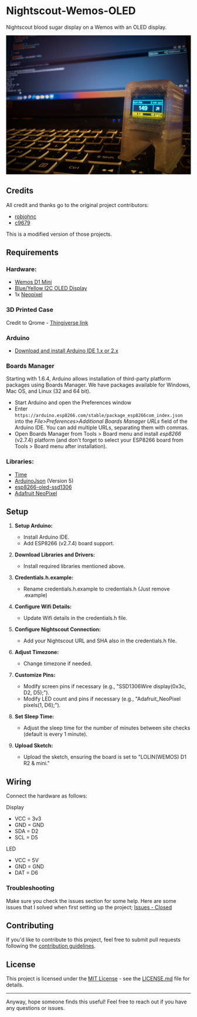 # Nightscout-Wemos-OLED

Nightscout blood sugar display on a Wemos with an OLED display.

![Wemos with Integrated OLED](https://github.com/Hypertoken/Nightscout-Display/blob/main/Nightscout-Oled.jpg)

## Credits

All credit and thanks go to the original project contributors:
- [robjohnc](https://github.com/robjohnc/nightscout_wemos_epaper)
- [c9679](https://github.com/c9679/Nightscout-Wemos-OLED)

This is a modified version of those projects.

## Requirements

### Hardware:
- [Wemos D1 Mini](https://www.amazon.com/s?k=wemos+d1+mini)
- [Blue/Yellow I2C OLED Display](https://www.amazon.com/s?k=Blue%2FYellow+I2C+OLED+Display)
- 1x [Neopixel](https://www.amazon.com/s?k=WS2812B)

### 3D Printed Case
Credit to Qrome - [Thingiverse link](https://www.thingiverse.com/thing:2884823)

### Arduino

- [Download and install Arduino IDE 1.x or 2.x](https://www.arduino.cc/en/software)

### Boards Manager

Starting with 1.6.4, Arduino allows installation of third-party platform packages using Boards Manager. We have packages available for Windows, Mac OS, and Linux (32 and 64 bit).

- Start Arduino and open the Preferences window
- Enter `https://arduino.esp8266.com/stable/package_esp8266com_index.json` into the *File>Preferences>Additional Boards Manager URLs* field of the Arduino IDE. You can add multiple URLs, separating them with commas.
- Open Boards Manager from Tools > Board menu and install *esp8266* (v2.7.4) platform (and don't forget to select your ESP8266 board from Tools > Board menu after installation).

### Libraries:
- [Time](https://github.com/PaulStoffregen/Time)
- [ArduinoJson](https://github.com/bblanchon/ArduinoJson) (Version 5)
- [esp8266-oled-ssd1306](https://github.com/ThingPulse/esp8266-oled-ssd1306)
- [Adafruit NeoPixel](https://github.com/adafruit/Adafruit_NeoPixel)
  
## Setup

1. **Setup Arduino:**
   - Install Arduino IDE.
   - Add ESP8266 (v2.7.4) board support.

2. **Download Libraries and Drivers:**
   - Install required libraries mentioned above.

3. **Credentials.h.example:**
   - Rename credentials.h.example to credentials.h (Just remove .example)

4. **Configure Wifi Details:**
   - Update Wifi details in the credentials.h file.

5. **Configure Nightscout Connection:**
   - Add your Nightscout URL and SHA also in the credentials.h file.

6. **Adjust Timezone:**
   - Change timezone if needed.

7. **Customize Pins:**
   - Modify screen pins if necessary (e.g., "SSD1306Wire display(0x3c, D2, D5);").
   - Modify LED count and pins if necessary (e.g., "Adafruit_NeoPixel pixels(1, D6);").

8. **Set Sleep Time:**
   - Adjust the sleep time for the number of minutes between site checks (default is every 1 minute).

9. **Upload Sketch:**
   - Upload the sketch, ensuring the board is set to "LOLIN(WEMOS) D1 R2 & mini."

## Wiring

Connect the hardware as follows:

Display
- VCC = 3v3
- GND = GND
- SDA = D2
- SCL = D5

LED
- VCC = 5V
- GND = GND
- DAT = D6
  
### Troubleshooting

Make sure you check the issues section for some help. Here are some issues that I solved when first setting up the project; [Issues - Closed](https://github.com/Hypertoken/Nightscout-Display/issues?q=is%3Aissue+is%3Aclosed)

## Contributing

If you'd like to contribute to this project, feel free to submit pull requests following the [contribution guidelines](CONTRIBUTING.md).

## License

This project is licensed under the [MIT License](LICENSE.md) - see the [LICENSE.md](LICENSE.md) file for details.

---

Anyway, hope someone finds this useful! Feel free to reach out if you have any questions or issues.
